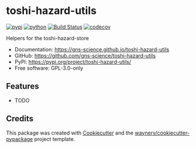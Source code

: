 # toshi-hazard-utils


[![pypi](https://img.shields.io/pypi/v/toshi-hazard-utils.svg)](https://pypi.org/project/toshi-hazard-utils/)
[![python](https://img.shields.io/pypi/pyversions/toshi-hazard-utils.svg)](https://pypi.org/project/toshi-hazard-utils/)
[![Build Status](https://github.com/gns-science/toshi-hazard-utils/actions/workflows/dev.yml/badge.svg)](https://github.com/gns-science/toshi-hazard-utils/actions/workflows/dev.yml)
[![codecov](https://codecov.io/gh/gns-science/toshi-hazard-utils/branch/main/graphs/badge.svg)](https://codecov.io/github/gns-science/toshi-hazard-utils)



Helpers for the toshi-hazard-store


* Documentation: <https://gns-science.github.io/toshi-hazard-utils>
* GitHub: <https://github.com/gns-science/toshi-hazard-utils>
* PyPI: <https://pypi.org/project/toshi-hazard-utils/>
* Free software: GPL-3.0-only


## Features

* TODO

## Credits

This package was created with [Cookiecutter](https://github.com/audreyr/cookiecutter) and the [waynerv/cookiecutter-pypackage](https://github.com/waynerv/cookiecutter-pypackage) project template.
